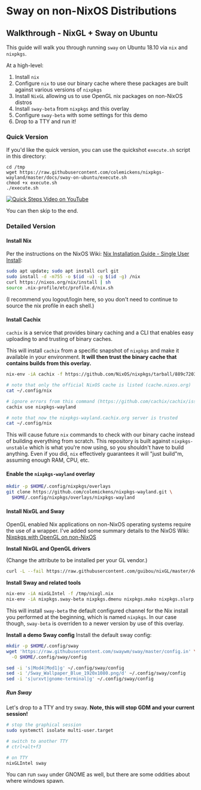 # Sway on non-NixOS Distributions

## Walkthrough - NixGL + Sway on Ubuntu

This guide will walk you through running `sway` on Ubuntu 18.10 via `nix` and `nixpkgs`.

At a high-level:
1. Install `nix`
2. Configure `nix` to use our binary cache where these packages are built against various versions of `nixpkgs`
3. Install `NixGL` allowing us to use OpenGL nix packages on non-NixOS distros
4. Install `sway-beta` from `nixpkgs` and this overlay
5. Configure `sway-beta` with some settings for this demo
5. Drop to a TTY and run it!

### Quick Version

If you'd like the quick version, you can use the quickshot `execute.sh` script in this directory:
```
cd /tmp
wget https://raw.githubusercontent.com/colemickens/nixpkgs-wayland/master/docs/sway-on-ubuntu/execute.sh
chmod +x execute.sh
./execute.sh
```

[![Quick Steps Video on YouTube](https://img.youtube.com/vi/Sri_24TJtFI/0.jpg)](https://www.youtube.com/watch?v=Sri_24TJtFI)

You can then skip to the end.

### Detailed Version

#### Install Nix

Per the instructions on the NixOS Wiki: [Nix Installation Guide - Single User Install](https://nixos.wiki/wiki/Nix_Installation_Guide):
```bash
sudo apt update; sudo apt install curl git
sudo install -d -m755 -o $(id -u) -g $(id -g) /nix
curl https://nixos.org/nix/install | sh
source .nix-profile/etc/profile.d/nix.sh
```

(I recommend you logout/login here, so you don't need
to continue to source the nix profile in each shell.)


#### Install Cachix

`cachix` is a service that provides binary caching and a CLI
that enables easy uploading to and trusting of binary caches.

This will install `cachix` from a specific snapshot of `nixpkgs`
and make it available in your environment. **It will then trust
the binary cache that contains builds from this overlay.**

```bash
nix-env -iA cachix -f https://github.com/NixOS/nixpkgs/tarball/889c72032f8595fcd7542c6032c208f6b8033db6

# note that only the official NixOS cache is listed (cache.nixos.org)
cat ~/.config/nix

# ignore errors from this command (https://github.com/cachix/cachix/issues/148)
cachix use nixpkgs-wayland

# note that now the nixpkgs-wayland.cachix.org server is trusted
cat ~/.config/nix
```

This will cause future `nix` commands to check with our binary cache
instead of building everything from scratch. This repository is built against
`nixpkgs-unstable` which is what you're now using, so you shouldn't have to
build anything. Even if you did, `nix` effectively guarantees it will "just build"m,
assuming enough RAM, CPU, etc.

#### Enable the `nixpkgs-wayland` overlay

```bash
mkdir -p $HOME/.config/nixpkgs/overlays
git clone https://github.com/colemickens/nixpkgs-wayland.git \
  $HOME/.config/nixpkgs/overlays/nixpkgs-wayland
```

#### Install NixGL and Sway

OpenGL enabled Nix applications on non-NixOS operating systems require
the use of a wrapper. I've added some summary details to the NixOS Wiki:
[Nixpkgs with OpenGL on non-NixOS](https://nixos.wiki/wiki/Nixpkgs_with_OpenGL_on_non-NixOS)

**Install NixGL and OpenGL drivers**

(Change the attribute to be installed per your GL vendor.)
```bash
curl -L --fail https://raw.githubusercontent.com/guibou/nixGL/master/default.nix > /tmp/nixgl.nix
```
**Install Sway and related tools**
```bash
nix-env -iA nixGLIntel -f /tmp/nixgl.nix
nix-env -iA nixpkgs.sway-beta nixpkgs.dmenu nixpkgs.mako nixpkgs.slurp nixpkgs.grim
```

This will install `sway-beta` the default configured channel for the Nix install you
performed at the beginning, which is named `nixpkgs`. In our case though, `sway-beta`
is overriden to a newer version by use of this overlay.

**Install a demo Sway config**
Install the default sway config:
```bash
mkdir -p $HOME/.config/sway
wget 'https://raw.githubusercontent.com/swaywm/sway/master/config.in' \
  -O $HOME/.config/sway/config

sed -i 's|Mod4|Mod1|g' ~/.config/sway/config
sed -i '/Sway_Wallpaper_Blue_1920x1080.png/d' ~/.config/sway/config
sed -i 's|urxvt|gnome-terminal|g' ~/.config/sway/config
```

##### Run Sway

Let's drop to a TTY and try sway. **Note, this will stop GDM and your current session!**

```bash
# stop the graphical session
sudo systemctl isolate multi-user.target

# switch to another TTY
# ctrl+alt+f3

# on TTY
nixGLIntel sway
```

You can run `sway` under GNOME as well, but there are some oddities about where windows spawn.

